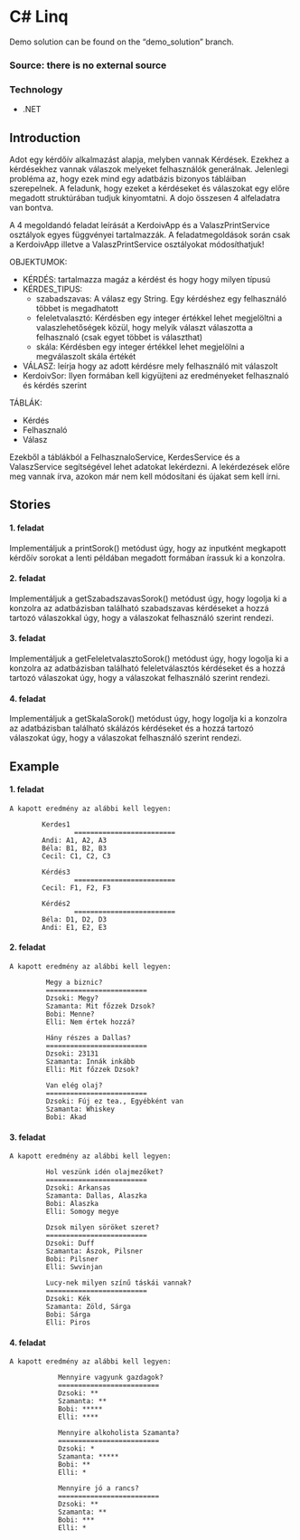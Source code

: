 # C# Linq
Demo solution can be found on the “demo_solution” branch.

### Source: there is no external source

### Technology
- .NET

## Introduction

Adot egy kérdőív alkalmazást alapja, melyben vannak Kérdések. Ezekhez a kérdésekhez vannak válaszok melyeket felhasználók generálnak.
Jelenlegi probléma az, hogy ezek mind egy adatbázis bizonyos tábláiban szerepelnek. 
A feladunk, hogy ezeket a kérdéseket és válaszokat egy előre megadott struktúrában tudjuk kinyomtatni. A dojo összesen 4 alfeladatra van bontva.

A 4 megoldandó feladat leírását a KerdoivApp és a ValaszPrintService osztályok egyes függvényei tartalmazzák. 
A feladatmegoldások során csak a KerdoivApp illetve a ValaszPrintService osztályokat módosíthatjuk!

OBJEKTUMOK:
- KÉRDÉS: tartalmazza magáz a kérdést és hogy hogy milyen típusú
- KÉRDES_TIPUS: 
    - szabadszavas: A válasz egy String. Egy kérdéshez egy felhasználó többet is megadhatott
    - feleletvalasztó: Kérdésben egy integer értékkel lehet megjelöltni a valaszlehetőségek közül, hogy melyik választ válaszotta a felhasznaló (csak egyet többet is választhat)
    - skála: Kérdésben egy integer értékkel lehet megjelölni a megválaszolt skála értékét
- VÁLASZ: leírja hogy az adott kérdésre mely felhasználó mit válaszolt
- KerdoivSor: Ilyen formában kell kigyüjteni az eredményeket felhasznaló és kérdés szerint

TÁBLÁK:
- Kérdés
- Felhasznaló
- Válasz

Ezekből a táblákból a FelhasznaloService, KerdesService és a ValaszService segítségével lehet adatokat lekérdezni. A lekérdezések előre meg vannak írva, azokon már nem kell módosítani és újakat sem kell írni.

## Stories 
#### 1. feladat
Implementáljuk a printSorok() metódust úgy, hogy az inputként megkapott kérdőív sorokat 
a lenti példában megadott formában írassuk ki a konzolra.

#### 2. feladat
Implementáljuk a getSzabadszavasSorok() metódust úgy, hogy logolja ki a konzolra az adatbázisban található
szabadszavas kérdéseket a hozzá tartozó válaszokkal úgy, hogy a válaszokat felhasználó szerint rendezi.

#### 3. feladat
Implementáljuk a getFeleletvalasztoSorok() metódust úgy, hogy logolja ki a konzolra az adatbázisban található
feleletválasztós kérdéseket és a hozzá tartozó válaszokat úgy, hogy a válaszokat felhasználó szerint rendezi.

#### 4. feladat
Implementáljuk a getSkalaSorok() metódust úgy, hogy logolja ki a konzolra az adatbázisban található
skálázós kérdéseket és a hozzá tartozó válaszokat úgy, hogy a válaszokat felhasználó szerint rendezi.

## Example
#### 1. feladat
```
A kapott eredmény az alábbi kell legyen:

        Kerdes1
                =========================
        Andi: A1, A2, A3
        Béla: B1, B2, B3
        Cecil: C1, C2, C3

        Kérdés3
                =========================
        Cecil: F1, F2, F3

        Kérdés2
                =========================
        Béla: D1, D2, D3
        Andi: E1, E2, E3
```

#### 2. feladat
```
A kapott eredmény az alábbi kell legyen:
         
         Megy a biznic?
         =========================
         Dzsoki: Megy?
         Szamanta: Mit főzzek Dzsok?
         Bobi: Menne?
         Elli: Nem értek hozzá?
         
         Hány részes a Dallas?
         =========================
         Dzsoki: 23131
         Szamanta: Innák inkább
         Elli: Mit főzzek Dzsok?
         
         Van elég olaj?
         =========================
         Dzsoki: Fúj ez tea., Egyébként van
         Szamanta: Whiskey
         Bobi: Akad

```

#### 3. feladat
```
A kapott eredmény az alábbi kell legyen:
        
         Hol veszünk idén olajmezőket?
         =========================
         Dzsoki: Arkansas
         Szamanta: Dallas, Alaszka
         Bobi: Alaszka
         Elli: Somogy megye
        
         Dzsok milyen söröket szeret?
         =========================
         Dzsoki: Duff
         Szamanta: Ászok, Pilsner
         Bobi: Pilsner
         Elli: Swvinjan
        
         Lucy-nek milyen színű táskái vannak?
         =========================
         Dzsoki: Kék
         Szamanta: Zöld, Sárga
         Bobi: Sárga
         Elli: Piros
```
         
#### 4. feladat
```
A kapott eredmény az alábbi kell legyen:
           
            Mennyire vagyunk gazdagok?
            =========================
            Dzsoki: **
            Szamanta: **
            Bobi: *****
            Elli: ****
           
            Mennyire alkoholista Szamanta?
            =========================
            Dzsoki: *
            Szamanta: *****
            Bobi: **
            Elli: *
           
            Mennyire jó a rancs?
            =========================
            Dzsoki: **
            Szamanta: **
            Bobi: ***
            Elli: *
```
